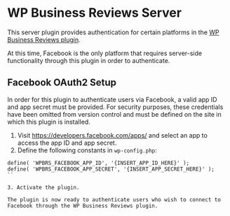 # WP Business Reviews Server

This server plugin provides authentication for certain platforms in the [WP Business Reviews plugin](https://github.com/wordimpress/wp-business-reviews).

At this time, Facebook is the only platform that requires server-side functionality through this plugin in order to authenticate.

## Facebook OAuth2 Setup

In order for this plugin to authenticate users via Facebook, a valid app ID and app secret must be provided. For security purposes, these credentials have been omitted from version control and must be defined on the site in which this plugin is installed.

1. Visit https://developers.facebook.com/apps/ and select an app to access the app ID and app secret.
2. Define the following constants in `wp-config.php`:

```
define( 'WPBRS_FACEBOOK_APP_ID', '{INSERT_APP_ID_HERE}' );
define( 'WPBRS_FACEBOOK_APP_SECRET', '{INSERT_APP_SECRET_HERE}' );
``

3. Activate the plugin.

The plugin is now ready to authenticate users who wish to connect to Facebook through the WP Business Reviews plugin.
